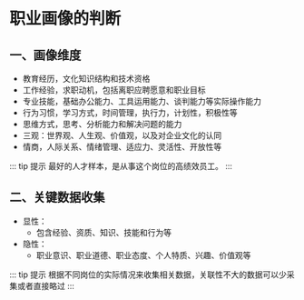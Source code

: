 # 职业画像的判断

## 一、画像维度

- 教育经历，文化知识结构和技术资格
- 工作经验，求职动机，包括离职应聘愿意和职业目标
- 专业技能，基础办公能力、工具运用能力、谈判能力等实际操作能力
- 行为习惯，学习方式，时间管理，执行力，计划性，积极性等
- 思维方式，思考、分析能力和解决问题的能力
- 三观：世界观、人生观、价值观，以及对企业文化的认同
- 情商，人际关系、情绪管理、适应力、灵活性、开放性等

::: tip 提示
最好的人才样本，是从事这个岗位的高绩效员工。
:::

## 二、关键数据收集

- 显性：
  - 包含经验、资质、知识、技能和行为等
- 隐性：
  - 职业意识、职业道德、职业态度、个人特质、兴趣、价值观等

::: tip 提示
根据不同岗位的实际情况来收集相关数据，关联性不大的数据可以少采集或者直接略过
:::

